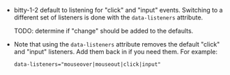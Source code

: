 - bitty-1-2 default to listening for
"click" and "input" events. Switching
to a different set of listeners is done
with the `data-listeners` attribute. 

  TODO: determine if "change" should
  be added to the defaults. 

- Note that using the `data-listeners` attribute
removes the default "click" and "input" listeners.
Add them back in if you need them. For example:

  `data-listeners="mouseover|mouseout|click|input"`